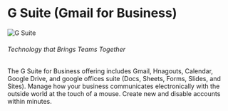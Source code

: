 # **G Suite (Gmail for Business)**

![G Suite](/img/products/gsuite.png)

###### Technology that Brings Teams Together

The G Suite for Business offering includes Gmail, Hnagouts, Calendar, Google Drive, and google offices suite (Docs, Sheets, Forms, Slides, and Sites). Manage how your business communicates electronically with the outside world at the touch of a mouse. Create new and disable accounts within minutes.
